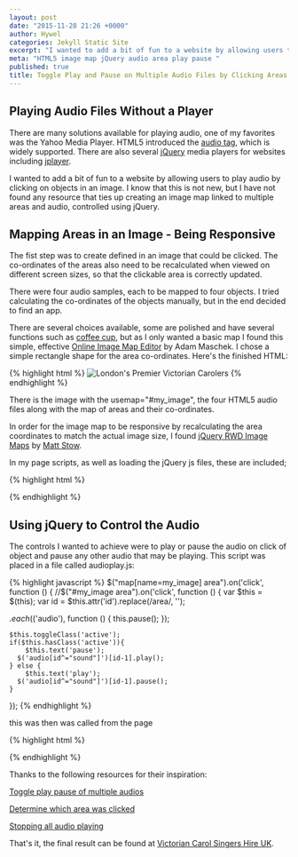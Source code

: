 ```yaml
---
layout: post
date: "2015-11-28 21:26 +0000"
author: Hywel
categories: Jekyll Static Site
excerpt: "I wanted to add a bit of fun to a website by allowing users to play audio by clicking on objects in an image.  I know that this is not new, but I have not found any resource that ties up creating an image map linked to multiple areas and audio, controlled using jQuery."
meta: "HTML5 image map jQuery audio area play pause "
published: true
title: Toggle Play and Pause on Multiple Audio Files by Clicking Areas on an Image Map
---
```


## Playing Audio Files Without a Player

There are many solutions available for playing audio, one of my favorites was the Yahoo Media Player.  HTML5 introduced the [audio tag](https://en.wikipedia.org/wiki/HTML5_Audio), which is widely supported.  There are also several [jQuery](https://en.wikipedia.org/wiki/JQuery) media players for websites including [jplayer](http://jplayer.org/).  

I wanted to add a bit of fun to a website by allowing users to play audio by clicking on objects in an image.  I know that this is not new, but I have not found any resource that ties up creating an image map linked to multiple areas and audio, controlled using jQuery.

## Mapping Areas in an Image - Being Responsive

The fist step was to create defined <Areas> in an image that could be clicked.  The co-ordinates of the areas also need  to be recalculated when viewed on different screen sizes, so that the clickable area is correctly updated.

There were four audio samples, each to be mapped to four objects.  I tried calculating the co-ordinates of the objects manually, but in the end decided to find an app.  

There are several choices available, some are polished and have several functions such as [coffee cup](http://www.coffeecup.com/image-mapper/), but as I only wanted a basic map I found this simple, effective [Online Image Map Editor](http://www.maschek.hu/imagemap/imgmap) by Adam Maschek.    I chose a simple rectangle shape for the area co-ordinates.  Here's the finished HTML:

{% highlight html %}
<img src="http://victoriancarolsingershire.uk/images/Victorian Carol Singers Colourful Dresses and Top Hats.jpg" class="entry-feature-image" alt="London's Premier Victorian Carolers" usemap="#my_image" style="margin-top:0;">
<audio id="sound1">
    <source src="{{ site.url }}/audio/joy to the world.mp3" type="audio/mpeg" />
</audio>
<audio id="sound2">
    <source src="{{ site.url }}/audio/jingle bells.mp3" type="audio/mpeg" />
</audio>
<audio id="sound3">
    <source src="{{ site.url }}/audio/silent night short.mp3" type="audio/mpeg" />
</audio>
<audio id="sound4">
    <source src="{{ site.url }}/audio/deck the halls.mp3" type="audio/mpeg" />
</audio>
<map name="my_image" id ="my_image">
<area shape="rect" coords="408,556,660,996" id="area1" />
<area shape="rect" coords="880,552,1096,852" id="area2" />
<area shape="rect" coords="1120,428,1360,732" id="area3" />
<area shape="rect" coords="1712,544,2444,1160" id="area4" />
</map>
{% endhighlight %}

There is the image with the usemap="#my_image", the four HTML5 audio files along with the map of areas and their co-ordinates.  

In order for the image map to be responsive by recalculating the area coordinates to match the actual image size, I found [jQuery RWD Image Maps](https://github.com/stowball/jQuery-rwdImageMaps) by [Matt Stow](http://mattstow.com/).

In my page scripts, as well as loading the jQuery js files, these are included;

{% highlight html %}
<script type="text/javascript" src="{{ site.url }}/assets/js/jquery.rwdImageMaps.min.js"></script>
<script type="text/javascript" > $('img[usemap]').rwdImageMaps();</script>
{% endhighlight %}

## Using jQuery to Control the Audio

The controls I wanted to achieve were to play or pause the audio on click of object and pause any other audio that may be playing.  This script was placed in a file called audioplay.js:

{% highlight javascript %}
$("map[name=my_image] area").on('click', function () {
//$("#my_image area").on('click', function () {
var $this = $(this);
 var id = $this.attr('id').replace(/area/, '');

$.each($('audio'), function () {
   this.pause();
});

    $this.toggleClass('active');
    if($this.hasClass('active')){
        $this.text('pause');
      $('audio[id^="sound"]')[id-1].play();
    } else {
        $this.text('play');
      $('audio[id^="sound"]')[id-1].pause();
    }
});
{% endhighlight %}

this was then was called from the page

{% highlight html %}
<script type="text/javascript" src="{{ site.url }}/assets/js/audioplay.js"></script>
{% endhighlight %}

Thanks to the following resources for their inspiration:

[Toggle play pause of multiple audios](http://stackoverflow.com/questions/31430502/jquery-toggle-play-pause-button-multiple-audios)

[Determine which area was clicked](http://stackoverflow.com/questions/10978103/determine-which-area-in-a-map-imagemap-was-clicked-using-javascript-or-jquery)

[Stopping all audio playing](http://stackoverflow.com/questions/9283656/stopping-html5-audio)

That's it, the final result can be found at [Victorian Carol Singers Hire UK](http://www.victoriancarolsingershire.uk/).
